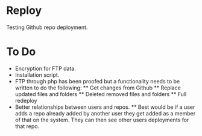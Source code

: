 Reploy
=======

Testing Github repo deployment.

# To Do

* Encryption for FTP data.
* Installation script.
* FTP through php has been proofed but a functionality needs to be written to do the following:
** Get changes from Github
** Replace updated files and folders
** Deleted removed files and folders
** Full redeploy
* Better relationships between users and repos.
** Best would be if a user adds a repo already added by another user they get added as a member of that on the system. They can then see other users deployments for that repo.